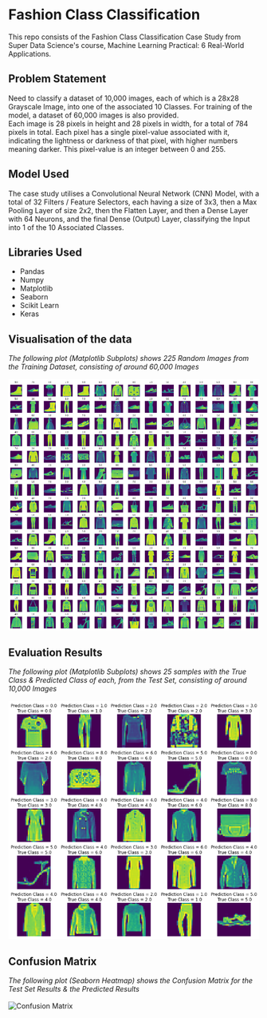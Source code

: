 # Fashion Class Classification
This repo consists of the Fashion Class Classification Case Study from Super Data Science's course, Machine Learning Practical: 6 Real-World Applications.

## Problem Statement
Need to classify a dataset of 10,000 images, each of which is a 28x28 Grayscale Image, into one of the associated 10 Classes. For training of the model, a dataset of 60,000 images is also provided.  
Each image is 28 pixels in height and 28 pixels in width, for a total of 784 pixels in total. Each pixel has a single pixel-value associated with it, indicating the lightness or darkness of that pixel, with higher numbers meaning darker. This pixel-value is an integer between 0 and 255.

## Model Used
The case study utilises a Convolutional Neural Network (CNN) Model, with a total of 32 Filters / Feature Selectors, each having a size of 3x3, then a Max Pooling Layer of size 2x2, then the Flatten Layer, and then a Dense Layer with 64 Neurons, and the final Dense (Output) Layer, classifying the Input into 1 of the 10 Associated Classes.

## Libraries Used
- Pandas
- Numpy
- Matplotlib
- Seaborn
- Scikit Learn
- Keras

## Visualisation of the data
*The following plot (Matplotlib Subplots) shows 225 Random Images from the Training Dataset, consisting of around 60,000 Images*
<br>
<br>
<img src="./plots/visuals.png" alt="Visualisation of Data">

## Evaluation Results
*The following plot (Matplotlib Subplots) shows 25 samples with the True Class & Predicted Class of each, from the Test Set, consisting of around 10,000 Images*
<br>
<br>
<img src="./plots/evals.png" alt="Evaluations">

## Confusion Matrix
*The following plot (Seaborn Heatmap) shows the Confusion Matrix for the Test Set Results & the Predicted Results*
<br>
<br>
<img src="./plots/con.png" alt ="Confusion Matrix">